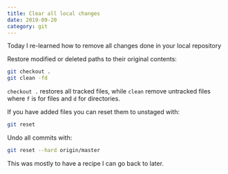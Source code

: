 ```yaml
---
title: Clear all local changes
date: 2019-09-20
category: git
---
```


Today I re-learned how to remove all changes done in your local repository

Restore modified or deleted paths to their original contents:

```bash
git checkout .
git clean -fd
```

`checkout .` restores all tracked files, while `clean` remove untracked files where `f` is for files and `d` for directories.

If you have added files you can reset them to unstaged with:

```bash
git reset
```

Undo all commits with:

```bash
git reset --hard origin/master
```

This was mostly to have a recipe I can go back to later.
